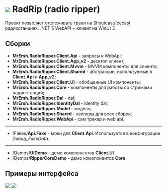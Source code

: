 # ![](https://habrastorage.org/webt/cm/lf/kk/cmlfkkudc0hu_y_fou71l_ts8dq.png) RadRip (radio ripper)
Проект позволяет отслеживать треки на Shoutcast/Icecast радиостанциях.
.NET 5 WebAPI + клиент на WinUI 3.

## Сборки
* **MrErsh.RadioRipper.Client.Api** - запросы к WebApi;
* **MrErsh.RadioRipper.Client.App_v2** - десктоп клиент;
* **MrErsh.RadioRipper.Client.Mvvm** - MVVM компоненты для клиента;
* **MrErsh.RadioRipper.Client.Shared** - абстракции, используемые в **Client.Api** и **App_v2**;
* **MrErsh.RadioRipper.Client.UI** - обобщенные UI компоненты;
* **MrErsh.RadioRipper.Core** - компоненты для работы со стримами радиостанций;
* **MrErsh.RadioRipper.Dal** - dal;
* **MrErsh.RadioRipper.IdentityDal** - identity dal;
* **MrErsh.RadioRipper.Model** - модель;
* **MrErsh.RadioRipper.Shared** - хелперы для всех сборок;
* **MrErsh.RadioRipper.WebApi** - сам трекер и web api.
____
* /Fakes/**Api.Fake** - моки для **Client.Api**. Используется в конфигурации *Debug_FakeData*.
____
* /Demos/**UIDemo** - демо комопонентов **Client.UI**
* /Demos/**RipperCoreDemo** - демо комопонентов **Core**


## Примеры интерфейса
![](https://habrastorage.org/webt/qh/pm/r7/qhpmr79611cffvhrtacyxvs6mm4.png)
![](https://habrastorage.org/webt/bw/xl/ag/bwxlagdazjspc2pfttgavmrvdda.png)
